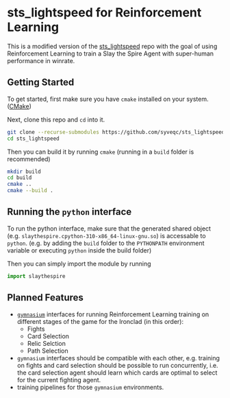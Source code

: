 # sts_lightspeed for Reinforcement Learning

This is a modified version of the [sts_lightspeed](https://github.com/gamerpuppy/sts_lightspeed) repo with the goal of using Reinforcement Learning to train a Slay the Spire Agent with super-human performance in winrate.

## Getting Started

To get started, first make sure you have `cmake` installed on your system. ([CMake](https://cmake.org/))

Next, clone this repo and `cd` into it.
```bash
git clone --recurse-submodules https://github.com/syveqc/sts_lightspeed
cd sts_lightspeed
```

Then you can build it by running `cmake` (running in a `build` folder is recommended)
```bash
mkdir build
cd build
cmake ..
cmake --build .
```

## Running the `python` interface

To run the python interface, make sure that the generated shared object (e.g. `slaythespire.cpython-310-x86_64-linux-gnu.so`) is accessable to `python`. (e.g. by adding the `build` folder to the `PYTHONPATH` environment variable or executing `python` inside the build folder)

Then you can simply import the module by running
```python
import slaythespire
```

## Planned Features

 - [`gymnasium`](https://gymnasium.farama.org) interfaces for running Reinforcement Learning training on different stages of the game for the Ironclad (in this order):
    - Fights
    - Card Selection
    - Relic Selction
    - Path Selection
 - `gymnasium` interfaces should be compatible with each other, e.g. training on fights and card selection should be possible to run concurrently, i.e. the card selection agent should learn which cards are optimal to select for the current fighting agent.
 - training pipelines for those `gymnasium` environments.
